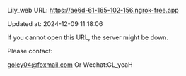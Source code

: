 Lily_web URL: https://ae6d-61-165-102-156.ngrok-free.app

Updated at: 2024-12-09 11:18:06

If you cannot open this URL, the server might be down.

Please contact: 

goley04@foxmail.com Or Wechat:GL_yeaH